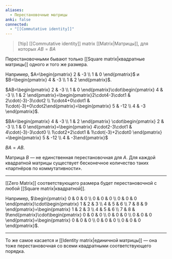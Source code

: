 ```yaml
---
aliases:
  - Перестановочные матрицы
anki: false
connected:
  - "[[Commutative identity]]"
---
```


> [!tip] [[Commutative identity]] matrix
[[Matrix|Матрицы]], для которых $AB=BA$

Перестановочными бывают только [[Square matrix|квадратные матрицы]]   одного и того же размера.

Например, $A=\begin{pmatrix} 2 & -3 \\ 1 & 0 \end{pmatrix}$ и $B=\begin{pmatrix} 4 & -3 \\ 1 & 2 \end{pmatrix}$. 

$AB=\begin{pmatrix} 2 & -3 \\ 1 & 0 \end{pmatrix}\cdot\begin{pmatrix} 4 & -3 \\ 1 & 2 \end{pmatrix}=\begin{pmatrix}2\cdot4-3\cdot1 & 2\cdot(-3)-3\cdot2 \\ 1\cdot4+0\cdot1 & 1\cdot(-3)+0\cdot2\end{pmatrix}=\begin{pmatrix} 5 & -12 \\ 4 & -3 \end{pmatrix}$.

$BA=\begin{pmatrix} 4 & -3 \\ 1 & 2 \end{pmatrix} \cdot\begin{pmatrix} 2 & -3 \\ 1 & 0 \end{pmatrix}=\begin{pmatrix} 4\cdot2-3\cdot1 & 4\cdot(-3)-3\cdot0 \\ 1\cdot2+2\cdot1 & 1\cdot(-3)+2\cdot0 \end{pmatrix} =\begin{pmatrix} 5 & -12 \\ 4 & -3\end{pmatrix}$

$BA=AB$.

Матрица $B$ — не единственная перестановочная для $A$. Для каждой квадратной матрицы существует бесконечное количество таких «партнёров по коммутативности».

---

[[Zero Matrix]] соответствующего размера будет перестановочной с любой [[Square matrix|квадратной]].

Например, $\begin{pmatrix} 0 & 0 & 0 \\ 0 & 0 & 0 \\ 0 & 0 & 0 \end{pmatrix}\cdot\begin{pmatrix} 1 & 2 & 3 \\ 4 & 5 & 6 \\ 7 & 8 & 9 \end{pmatrix}=\begin{pmatrix} 1 & 2 & 3 \\ 4 & 5 & 6 \\ 7 & 8 & 9\end{pmatrix}\cdot\begin{pmatrix} 0 & 0 & 0 \\ 0 & 0 & 0 \\ 0 & 0 & 0 \end{pmatrix}=\begin{pmatrix} 0 & 0 & 0 \\ 0 & 0 & 0 \\ 0 & 0 & 0 \end{pmatrix}$.

---

То же самое касается и [[Identity matrix|единичной матрицы]]  — она тоже перестановочная со всеми квадратными соответствующего порядка.

